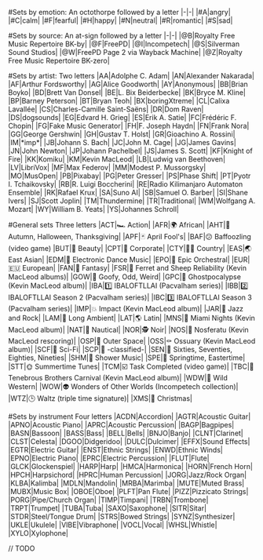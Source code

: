 #Sets by emotion:
An octothorpe followed by a letter
|-|-|
|\#A|angry|
|\#C|calm|
|\#F|fearful|
|\#H|happy|
|\#N|neutral|
|\#R|romantic|
|\#S|sad|

#Sets by source:
An at-sign followed by a letter
|-|-|
|@B|Royalty Free Music Repertoire BK-by|
|@F|FreePD|
|@I|Incompetech|
|@S|Silverman Sound Studios|
|@W|FreePD Page 2 via Wayback Machine|
|@Z|Royalty Free Music Repertoire BK-zero|

#Sets by artist:
Two letters
|AA|Adolphe C. Adam|
|AN|Alexander Nakarada|
|AF|Arthur Fordsworthy|
|AG|Alice Goodworth|
|AY|Anonymous|
|BB|Brian Boyko|
|BD|Brett Van Donsel|
|BE|L. Bix Beiderbecke|
|BK|Bryce M. Kline|
|BP|Barney Peterson|
|BT|Bryan Teoh|
|BX|boringXtreme|
|CL|Calixa Lavallée|
|CS|Charles-Camille Saint-Saëns|
|DR|Dom Raven|
|DS|dogsounds|
|EG|Edvard H. Grieg|
|ES|Erik A. Satie|
|FC|Frédéric F. Chopin|
|FG|Fake Music Generator|
|FH|F. Joseph Haydn|
|FN|Frank Nora|
|GG|George Gershwin|
|GH|Gustav T. Holst|
|GR|Gioachino A. Rossini|
|IM|\*imp\*|
|JB|Johann S. Bach|
|JC|John M. Cage|
|JG|James Gavins|
|JN|John Newton|
|JP|Johann Pachelbel|
|JS|James S. Scott|
|KF|Knight of Fire|
|KK|Komiku|
|KM|Kevin MacLeod|
|LB|Ludwig van Beethoven|
|LV|LibriVox|
|MF|Max Federov|
|MM|Modest P. Mussorgsky|
|MO|MusOpen|
|PB|Pixabay|
|PG|Peter Gresser|
|PS|Phase Shift|
|PT|Pyotr I. Tchaikovsky|
|RB|R. Luigi Boccherini|
|RE|Radio Kilimanjaro Automaton Ensemble|
|RK|Rafael Krux|
|SA|Suno AI|
|SB|Samuel O. Barber|
|SI|Shane Ivers|
|SJ|Scott Joplin|
|TM|Thundermine|
|TR|Traditional|
|WM|Wolfgang A. Mozart|
|WY|William B. Yeats|
|YS|Johannes Schroll|

#General sets
Three letters
|ACT|🏎️ Action|
|AFR|🌍 African|
|AHT|🍂 Autumn, Halloween, Thanksgiving|
|APF|🃏 April Fool's|
|BAF|😕 Baffoozling (video game)
|BUT|💠 Beauty|
|CPT|🏢 Corporate|
|CTY|🧑‍🌾 Country|
|EAS|🌏 East Asian|
|EDM|🔋 Electronic Dance Music|
|EPO|🎻 Epic Orchestral|
|EUR|🇪🇺 European|
|FAN|🧙 Fantasy|
|FSR|🐑 Ferret and Sheep Reliability (Kevin MacLeod albums)|
|GOW|🤪 Goofy, Odd, Weird|
|GPC|👻 Ghostpocalypse (Kevin MacLeod album)|
|IBA|1️⃣ IBALOFTLLAI (Pacvalham series)|
|IBB|2️⃣ IBALOFTLLAI Season 2 (Pacvalham series)|
|IBC|3️⃣ IBALOFTLLAI Season 3 (Pacvalham series)|
|IMP|💥 Impact (Kevin MacLeod album)|
|JAR|🎸 Jazz and Rock|
|LAM|🧘 Long Ambient|
|LAT|🌎 Latin|
|MNS|🌆 Miami Nights (Kevin MacLeod album)|
|NAT|🚢 Nautical|
|NOR|🕵️ Noir|
|NOS|🧛 Nosferatu (Kevin MacLeod rescoring)|
|OSP|🚀 Outer Space|
|OSS|⚰️ Ossuary (Kevin MacLeod album)|
|SCF|🧪 Sci-Fi|
|SCP|🔐 -classified-|
|SEN|📅 Sixties, Seventies, Eighties, Nineties|
|SHM|🚿 Shower Music|
|SPE|🌸 Springtime, Eastertime|
|STT|🌞 Summertime Tunes|
|TCM|☑️ Task Completed (video game)|
|TBC|🎪 Tenebrous Brothers Carnival (Kevin MacLeod album)|
|WDW|🤠 Wild Western|
|WOW|👽 Wonders of Other Worlds (Incompetech collection)|
|WTZ|🕒 Waltz (triple time signature)|
|XMS|🎄 Christmas|

#Sets by instrument
Four letters
|ACDN|Accordion|
|AGTR|Acoustic Guitar|
|APNO|Acoustic Piano|
|APRC|Acoustic Percussion|
|BAGP|Bagpipes|
|BASN|Bassoon|
|BASS|Bass|
|BELL|Bells|
|BNJO|Banjo|
|CLNT|Clarinet|
|CLST|Celesta|
|DGOO|Didgeridoo|
|DULC|Dulcimer|
|EFFX|Sound Effects|
|EGTR|Electric Guitar|
|ENST|Ethnic Strings|
|ENWD|Ethnic Winds|
|EPNO|Electric Piano|
|EPRC|Electric Percussion|
|FLUT|Flute|
|GLCK|Glockenspiel|
|HARP|Harp|
|HMCA|Harmonica|
|HORN|French Horn|
|HPCH|Harpsichord|
|HPRC|Human Percussion|
|JORG|Jazz/Rock Organ|
|KLBA|Kalimba|
|MDLN|Mandolin|
|MRBA|Marimba|
|MUTE|Muted Brass|
|MUBX|Music Box|
|OBOE|Oboe|
|PLFT|Pan Flute|
|PIZZ|Pizzicato Strings|
|PORG|Pipe/Church Organ|
|TIMP|Timpani|
|TRBN|Trombone|
|TRPT|Trumpet|
|TUBA|Tuba|
|SAXO|Saxophone|
|SITR|Sitar|
|STDR|Steel/Tongue Drum|
|STRS|Bowed Strings|
|SYNZ|Synthesizer|
|UKLE|Ukulele|
|VIBE|Vibraphone|
|VOCL|Vocal|
|WHSL|Whistle|
|XYLO|Xylophone|

// TODO
